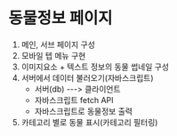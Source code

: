 # 동물정보 페이지

1. 메인, 서브 페이지 구성
2. 모바일 텝 메뉴 구현
3. 이미지요소 + 텍스트 정보의 동물 썹네일 구성
4. 서버에서 데이터 불러오기(자바스크립트)  
    - 서버(db) ---> 클라이언트
    - 자바스크립트 fetch API 
    - 자바스크립트로 동물정보 출력
5. 카테고리 별로 동물 표시(카테고리 필터링)